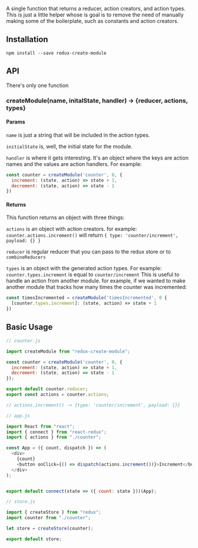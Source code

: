 A single function that returns a reducer, action creators, and action types.
This is just a little helper whose is goal is to remove the need of manually making some of the boilerplate, such as constants and action creators.

## Installation
`npm install --save redux-create-module`

## API
There's only one function
### createModule(name, initalState, handler) -> {reducer, actions, types}

#### Params
`name` is just a string that will be included in the action types.

`initialState` is, well, the initial state for the module.

`handler` is where it gets interesting. It's an object where the keys are action names
and the values are action handlers. For example:
```js
const counter = createModule('counter', 0, {
  increment: (state, action) => state + 1,
  decrement: (state, action) => state - 1
})
```
#### Returns
This function returns an object with three things:

`actions` is an object with action creators. 
for example: `counter.actions.increment()` will return 
`{ type: 'counter/increment', payload: {} }`

`reducer` is regular reducer that you can pass to the redux store or to `combineReducers`

`types` is an object with the generated action types. For example:
`counter.types.increment` is equal to `counter/increment`
This is useful to handle an action from another module. for example, if we wanted
to make another module that tracks how many times the counter was incremented: 
```js
const timesIncremented = createModule('timesIncremented', 0 {
  [counter.types.increment]: (state, action) => state + 1
})
```



## Basic Usage

```js
// counter.js

import createModule from "redux-create-module";

const counter = createModule('counter', 0, {
  increment: (state, action) => state + 1,
  decrement: (state, action) => state - 1
});

export default counter.reducer;
export const actions = counter.actions;

// actions.increment() -> {type: 'counter/increment', payload: {}}
```

```js
// app.js

import React from "react";
import { connect } from "react-redux";
import { actions } from "./counter";

const App = ({ count, dispatch }) => (
  <div>
    {count}
    <button onClick={() => dispatch(actions.increment())}>Increment</button>
  </div>
);


export default connect(state => ({ count: state }))(App);
```

```js
// store.js

import { createStore } from "redux";
import counter from "./counter";

let store = createStore(counter);

export default store;
```
